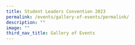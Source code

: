 ```yaml
---
title: Student Leaders Convention 2023
permalink: /events/gallery-of-events/permalink/
description: ""
image: ""
third_nav_title: Gallery of Events
---
```

